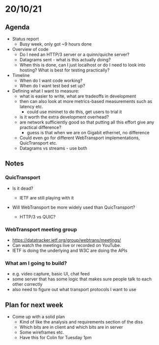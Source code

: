 # 20/10/21

## Agenda
- Status report
    - Busy week, only got ~9 hours done
- Overview of code
    - Do I need an HTTP/3 server or a quinn/quiche server?
    - Datagrams sent - what is this actually doing?
    - When this is done, can I just localhost or do I need to look into hosting? What is best for testing practically?
- Timeline
    - When do I want code working?
    - When do I want test bed set up?
- Defining what I want to measure:
    - what is easier to write, what are tradeoffs in development
    - then can also look at more metrics-based measurements such as latency etc.
        - could use mininet to do this, get users to trial it
    - is it worth the extra development overhead?
    - are network sufficiently good so that putting all this effort give any practical difference?
        - guess is that when we are on Gigabit ethernet, no difference
    - Could even go for different WebTransport implementations, QuicTransport etc. 
    - Datagrams vs streams - use both

## Notes
### QuicTransport
- Is it dead?
    - IETF are still playing with it

- Will WebTransport be more widely used than QuicTransport?
    - HTTP/3 vs QUIC?

### WebTransport meeting group
- https://datatracker.ietf.org/group/webtrans/meetings/
- Can watch the meetings live or recorded on YouTube.
- IETF is doing the underlying and W3C are doing the APIs

###  What am I going to build?
- e.g. video capture, basic UI, chat feed
- some server that has some logic that makes sure people talk to each other correctly
- also need to figure out what transport protocols I want to use

## Plan for next week
- Come up with a solid plan 
    - Kind of like the analysis and requirements section of the diss
    - Which bits are in client and which bits are in server
    - Some wireframes etc.
    - Have this for Colin for Tuesday 1pm 